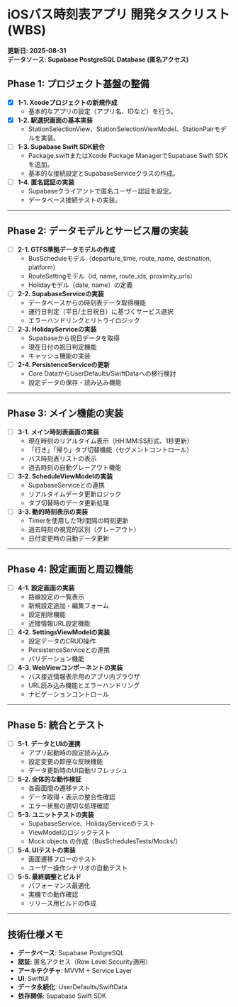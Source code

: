 # iOSバス時刻表アプリ 開発タスクリスト (WBS)
**更新日: 2025-08-31**  
**データソース: Supabase PostgreSQL Database (匿名アクセス)**

## Phase 1: プロジェクト基盤の整備
- [x] **1-1. Xcodeプロジェクトの新規作成**
    - 基本的なアプリの設定（アプリ名、IDなど）を行う。
- [x] **1-2. 駅選択画面の基本実装**
    - StationSelectionView、StationSelectionViewModel、StationPairモデルを実装。
- [ ] **1-3. Supabase Swift SDK統合**
    - Package.swiftまたはXcode Package ManagerでSupabase Swift SDKを追加。
    - 基本的な接続設定とSupabaseServiceクラスの作成。
- [ ] **1-4. 匿名認証の実装**
    - Supabaseクライアントで匿名ユーザー認証を設定。
    - データベース接続テストの実装。

---

## Phase 2: データモデルとサービス層の実装
- [ ] **2-1. GTFS準拠データモデルの作成**
    - BusScheduleモデル（departure_time, route_name, destination, platform）
    - RouteSettingモデル（id, name, route_ids, proximity_urls）
    - Holidayモデル（date, name）の定義
- [ ] **2-2. SupabaseServiceの実装**
    - データベースからの時刻表データ取得機能
    - 運行日判定（平日/土日祝日）に基づくサービス選択
    - エラーハンドリングとリトライロジック
- [ ] **2-3. HolidayServiceの実装**
    - Supabaseから祝日データを取得
    - 現在日付の祝日判定機能
    - キャッシュ機能の実装
- [ ] **2-4. PersistenceServiceの更新**
    - Core DataからUserDefaults/SwiftDataへの移行検討
    - 設定データの保存・読み込み機能

---

## Phase 3: メイン機能の実装
- [ ] **3-1. メイン時刻表画面の実装**
    - 現在時刻のリアルタイム表示（HH:MM:SS形式、1秒更新）
    - 「行き」「帰り」タブ切替機能（セグメントコントロール）
    - バス時刻表リストの表示
    - 過去時刻の自動グレーアウト機能
- [ ] **3-2. ScheduleViewModelの実装**
    - SupabaseServiceとの連携
    - リアルタイムデータ更新ロジック
    - タブ切替時のデータ更新処理
- [ ] **3-3. 動的時刻表示の実装**
    - Timerを使用した1秒間隔の時刻更新
    - 過去時刻の視覚的区別（グレーアウト）
    - 日付変更時の自動データ更新

---

## Phase 4: 設定画面と周辺機能
- [ ] **4-1. 設定画面の実装**
    - 路線設定の一覧表示
    - 新規設定追加・編集フォーム
    - 設定削除機能
    - 近接情報URL設定機能
- [ ] **4-2. SettingsViewModelの実装**
    - 設定データのCRUD操作
    - PersistenceServiceとの連携
    - バリデーション機能
- [ ] **4-3. WebViewコンポーネントの実装**
    - バス接近情報表示用のアプリ内ブラウザ
    - URL読み込み機能とエラーハンドリング
    - ナビゲーションコントロール

---

## Phase 5: 統合とテスト
- [ ] **5-1. データとUIの連携**
    - アプリ起動時の設定読み込み
    - 設定変更の即座な反映機能
    - データ更新時のUI自動リフレッシュ
- [ ] **5-2. 全体的な動作検証**
    - 各画面間の遷移テスト
    - データ取得・表示の整合性確認
    - エラー状態の適切な処理確認
- [ ] **5-3. ユニットテストの実装**
    - SupabaseService、HolidayServiceのテスト
    - ViewModelのロジックテスト
    - Mock objects の作成（BusSchedulesTests/Mocks/）
- [ ] **5-4. UIテストの実装**
    - 画面遷移フローのテスト
    - ユーザー操作シナリオの自動テスト
- [ ] **5-5. 最終調整とビルド**
    - パフォーマンス最適化
    - 実機での動作確認
    - リリース用ビルドの作成

---

## 技術仕様メモ
- **データベース**: Supabase PostgreSQL
- **認証**: 匿名アクセス（Row Level Security適用）
- **アーキテクチャ**: MVVM + Service Layer
- **UI**: SwiftUI
- **データ永続化**: UserDefaults/SwiftData
- **依存関係**: Supabase Swift SDK